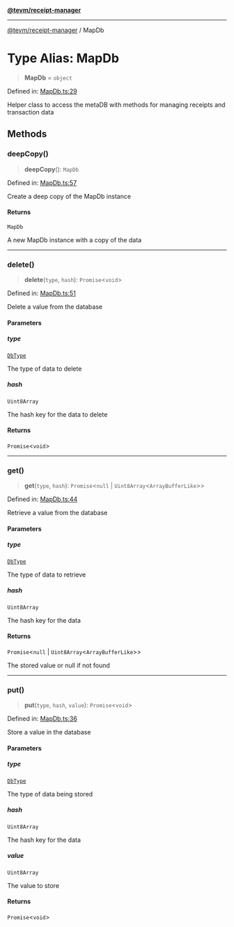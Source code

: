 [**@tevm/receipt-manager**](../README.md)

***

[@tevm/receipt-manager](../globals.md) / MapDb

# Type Alias: MapDb

> **MapDb** = `object`

Defined in: [MapDb.ts:29](https://github.com/evmts/tevm-monorepo/blob/main/packages/receipt-manager/src/MapDb.ts#L29)

Helper class to access the metaDB with methods for managing receipts and transaction data

## Methods

### deepCopy()

> **deepCopy**(): `MapDb`

Defined in: [MapDb.ts:57](https://github.com/evmts/tevm-monorepo/blob/main/packages/receipt-manager/src/MapDb.ts#L57)

Create a deep copy of the MapDb instance

#### Returns

`MapDb`

A new MapDb instance with a copy of the data

***

### delete()

> **delete**(`type`, `hash`): `Promise`\<`void`\>

Defined in: [MapDb.ts:51](https://github.com/evmts/tevm-monorepo/blob/main/packages/receipt-manager/src/MapDb.ts#L51)

Delete a value from the database

#### Parameters

##### type

[`DbType`](DbType.md)

The type of data to delete

##### hash

`Uint8Array`

The hash key for the data to delete

#### Returns

`Promise`\<`void`\>

***

### get()

> **get**(`type`, `hash`): `Promise`\<`null` \| `Uint8Array`\<`ArrayBufferLike`\>\>

Defined in: [MapDb.ts:44](https://github.com/evmts/tevm-monorepo/blob/main/packages/receipt-manager/src/MapDb.ts#L44)

Retrieve a value from the database

#### Parameters

##### type

[`DbType`](DbType.md)

The type of data to retrieve

##### hash

`Uint8Array`

The hash key for the data

#### Returns

`Promise`\<`null` \| `Uint8Array`\<`ArrayBufferLike`\>\>

The stored value or null if not found

***

### put()

> **put**(`type`, `hash`, `value`): `Promise`\<`void`\>

Defined in: [MapDb.ts:36](https://github.com/evmts/tevm-monorepo/blob/main/packages/receipt-manager/src/MapDb.ts#L36)

Store a value in the database

#### Parameters

##### type

[`DbType`](DbType.md)

The type of data being stored

##### hash

`Uint8Array`

The hash key for the data

##### value

`Uint8Array`

The value to store

#### Returns

`Promise`\<`void`\>

